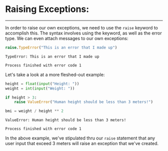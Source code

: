 # Raising Exceptions:

---

In order to raise our own exceptions, we need to use the `raise` 
keyword to accomplish this. The syntax involves using the keyword, 
as well as the error type. We can even attach messages to our own 
exceptions:
```python
raise.TypeError("This is an error that I made up")
```
```text
TypeError: This is an error that I made up

Process finished with error code 1
```
Let's take a look at a more fleshed-out example:
```python
height = float(input("Height: "))
weight = int(input("Weight: "))

if height > 3:
    raise ValueError("Human height should be less than 3 meters!")

bmi = weight / height ** 2
```
```text
ValueError: Human height should be less than 3 meters!

Process finished with error code 1
```
In the above example, we've stipulated thru our `raise` statement 
that any user input that exceed 3 meters will raise an exception 
that we've created.